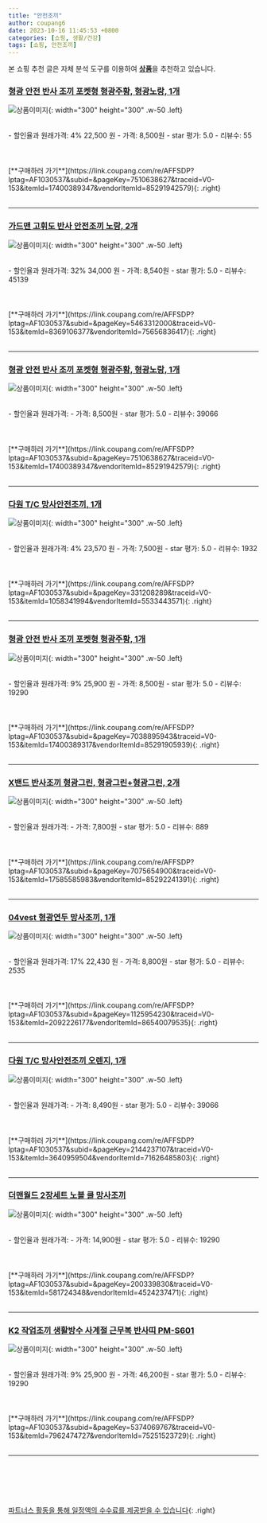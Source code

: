 ```yaml
---
title: "안전조끼"
author: coupang6
date: 2023-10-16 11:45:53 +0800
categories: [쇼핑, 생활/건강]
tags: [쇼핑, 안전조끼]
---
```


본 쇼핑 추천 글은 자체 분석 도구를 이용하여 [**상품**](https://link.coupang.com/a/bao1ui)을 추천하고 있습니다.

### [형광 안전 반사 조끼 포켓형 형광주황, 형광노랑, 1개](https://link.coupang.com/re/AFFSDP?lptag=AF1030537&subid=&pageKey=7510638627&traceid=V0-153&itemId=17400389347&vendorItemId=85291942579)

![상품이미지](https://thumbnail9.coupangcdn.com/thumbnails/remote/230x230ex/image/vendor_inventory/b612/38f8a54d14d035ccbb8967d786c94e8dc681fdfe5cffc20f4ec246d967f4.JPG){: width="300" height="300" .w-50 .left}


<br>
- 할인율과 원래가격: 4%  22,500   원
- 가격: 8,500원
- star 평가: 5.0
- 리뷰수: 55
<br>
<br>
<br>
<br>
[**구매하러 가기**](https://link.coupang.com/re/AFFSDP?lptag=AF1030537&subid=&pageKey=7510638627&traceid=V0-153&itemId=17400389347&vendorItemId=85291942579){: .right}
<br>
<br>

---

### [가드맨 고휘도 반사 안전조끼 노랑, 2개](https://link.coupang.com/re/AFFSDP?lptag=AF1030537&subid=&pageKey=5463312000&traceid=V0-153&itemId=8369106377&vendorItemId=75656836417)

![상품이미지](https://thumbnail6.coupangcdn.com/thumbnails/remote/230x230ex/image/retail/images/2021/05/06/9/9/1584fde5-a7cd-4775-935d-bb35adb21d48.jpg){: width="300" height="300" .w-50 .left}


<br>
- 할인율과 원래가격: 32%  34,000   원
- 가격: 8,540원
- star 평가: 5.0
- 리뷰수: 45139
<br>
<br>
<br>
<br>
[**구매하러 가기**](https://link.coupang.com/re/AFFSDP?lptag=AF1030537&subid=&pageKey=5463312000&traceid=V0-153&itemId=8369106377&vendorItemId=75656836417){: .right}
<br>
<br>

---

### [형광 안전 반사 조끼 포켓형 형광주황, 형광노랑, 1개](https://link.coupang.com/re/AFFSDP?lptag=AF1030537&subid=&pageKey=7510638627&traceid=V0-153&itemId=17400389347&vendorItemId=85291942579)

![상품이미지](https://thumbnail9.coupangcdn.com/thumbnails/remote/230x230ex/image/vendor_inventory/b612/38f8a54d14d035ccbb8967d786c94e8dc681fdfe5cffc20f4ec246d967f4.JPG){: width="300" height="300" .w-50 .left}


<br>
- 할인율과 원래가격: 
- 가격: 8,500원
- star 평가: 5.0
- 리뷰수: 39066
<br>
<br>
<br>
<br>
[**구매하러 가기**](https://link.coupang.com/re/AFFSDP?lptag=AF1030537&subid=&pageKey=7510638627&traceid=V0-153&itemId=17400389347&vendorItemId=85291942579){: .right}
<br>
<br>

---

### [다원 T/C 망사안전조끼, 1개](https://link.coupang.com/re/AFFSDP?lptag=AF1030537&subid=&pageKey=331208289&traceid=V0-153&itemId=1058341994&vendorItemId=5533443571)

![상품이미지](https://thumbnail8.coupangcdn.com/thumbnails/remote/230x230ex/image/vendor_inventory/82de/8468b11b7fdeeaf9b84439ddc385b224c8f3179442fcc44cb44aa6ec014c.jpg){: width="300" height="300" .w-50 .left}


<br>
- 할인율과 원래가격: 4%  23,570   원
- 가격: 7,500원
- star 평가: 5.0
- 리뷰수: 1932
<br>
<br>
<br>
<br>
[**구매하러 가기**](https://link.coupang.com/re/AFFSDP?lptag=AF1030537&subid=&pageKey=331208289&traceid=V0-153&itemId=1058341994&vendorItemId=5533443571){: .right}
<br>
<br>

---

### [형광 안전 반사 조끼 포켓형 형광주황, 1개](https://link.coupang.com/re/AFFSDP?lptag=AF1030537&subid=&pageKey=7038895943&traceid=V0-153&itemId=17400389317&vendorItemId=85291905939)

![상품이미지](https://thumbnail7.coupangcdn.com/thumbnails/remote/230x230ex/image/vendor_inventory/b5d8/8fe25d1518c0cdc5a1fe1bc3328033cf66ae99868965a713685a98efdd35.JPG){: width="300" height="300" .w-50 .left}


<br>
- 할인율과 원래가격: 9%  25,900   원
- 가격: 8,500원
- star 평가: 5.0
- 리뷰수: 19290
<br>
<br>
<br>
<br>
[**구매하러 가기**](https://link.coupang.com/re/AFFSDP?lptag=AF1030537&subid=&pageKey=7038895943&traceid=V0-153&itemId=17400389317&vendorItemId=85291905939){: .right}
<br>
<br>

---

### [X밴드 반사조끼 형광그린, 형광그린+형광그린, 2개](https://link.coupang.com/re/AFFSDP?lptag=AF1030537&subid=&pageKey=7075654900&traceid=V0-153&itemId=17585585983&vendorItemId=85292241391)

![상품이미지](https://thumbnail8.coupangcdn.com/thumbnails/remote/230x230ex/image/vendor_inventory/b0da/5f99df49836db07f3efe511c23ad43a21d0354286f8b04113e08f610c3b2.jpg){: width="300" height="300" .w-50 .left}


<br>
- 할인율과 원래가격: 
- 가격: 7,800원
- star 평가: 5.0
- 리뷰수: 889
<br>
<br>
<br>
<br>
[**구매하러 가기**](https://link.coupang.com/re/AFFSDP?lptag=AF1030537&subid=&pageKey=7075654900&traceid=V0-153&itemId=17585585983&vendorItemId=85292241391){: .right}
<br>
<br>

---

### [04vest 형광연두 망사조끼, 1개](https://link.coupang.com/re/AFFSDP?lptag=AF1030537&subid=&pageKey=1125954230&traceid=V0-153&itemId=2092226177&vendorItemId=86540079535)

![상품이미지](https://thumbnail8.coupangcdn.com/thumbnails/remote/230x230ex/image/vendor_inventory/8ac2/eb5f5ed2292d274b78e275632ca0aa5b700eae10a4affc93bddee8323007.jpg){: width="300" height="300" .w-50 .left}


<br>
- 할인율과 원래가격: 17%  22,430   원
- 가격: 8,800원
- star 평가: 5.0
- 리뷰수: 2535
<br>
<br>
<br>
<br>
[**구매하러 가기**](https://link.coupang.com/re/AFFSDP?lptag=AF1030537&subid=&pageKey=1125954230&traceid=V0-153&itemId=2092226177&vendorItemId=86540079535){: .right}
<br>
<br>

---

### [다원 T/C 망사안전조끼 오렌지, 1개](https://link.coupang.com/re/AFFSDP?lptag=AF1030537&subid=&pageKey=2144237107&traceid=V0-153&itemId=3640959504&vendorItemId=71626485803)

![상품이미지](https://thumbnail8.coupangcdn.com/thumbnails/remote/230x230ex/image/retail/images/2020/09/16/13/3/ee37dc18-e352-496d-a7c1-821f05cf9eb1.jpg){: width="300" height="300" .w-50 .left}


<br>
- 할인율과 원래가격: 
- 가격: 8,490원
- star 평가: 5.0
- 리뷰수: 39066
<br>
<br>
<br>
<br>
[**구매하러 가기**](https://link.coupang.com/re/AFFSDP?lptag=AF1030537&subid=&pageKey=2144237107&traceid=V0-153&itemId=3640959504&vendorItemId=71626485803){: .right}
<br>
<br>

---

### [더맨월드 2장세트 노블 쿨 망사조끼](https://link.coupang.com/re/AFFSDP?lptag=AF1030537&subid=&pageKey=200339830&traceid=V0-153&itemId=581724348&vendorItemId=4524237471)

![상품이미지](https://thumbnail6.coupangcdn.com/thumbnails/remote/230x230ex/image/vendor_inventory/73ac/b917bb81a071dbd303d16e323a50b4af9f54bc2fad28511359a078a64532.jpg){: width="300" height="300" .w-50 .left}


<br>
- 할인율과 원래가격: 
- 가격: 14,900원
- star 평가: 5.0
- 리뷰수: 19290
<br>
<br>
<br>
<br>
[**구매하러 가기**](https://link.coupang.com/re/AFFSDP?lptag=AF1030537&subid=&pageKey=200339830&traceid=V0-153&itemId=581724348&vendorItemId=4524237471){: .right}
<br>
<br>

---

### [K2 작업조끼 생활방수 사계절 근무복 반사띠 PM-S601](https://link.coupang.com/re/AFFSDP?lptag=AF1030537&subid=&pageKey=5374069767&traceid=V0-153&itemId=7962474727&vendorItemId=75251523729)

![상품이미지](https://thumbnail10.coupangcdn.com/thumbnails/remote/230x230ex/image/vendor_inventory/41c1/b971d1f24ece230ff1a3c19da7e9f1ffa891b656fcf7fc67db198423c18e.jpg){: width="300" height="300" .w-50 .left}


<br>
- 할인율과 원래가격: 9%  25,900   원
- 가격: 46,200원
- star 평가: 5.0
- 리뷰수: 19290
<br>
<br>
<br>
<br>
[**구매하러 가기**](https://link.coupang.com/re/AFFSDP?lptag=AF1030537&subid=&pageKey=5374069767&traceid=V0-153&itemId=7962474727&vendorItemId=75251523729){: .right}
<br>
<br>

---
<br><br><br><br><br> [파트너스 활동을 통해 일정액의 수수료를 제공받을 수 있습니다](https://link.coupang.com/a/bao1ui){: .right}